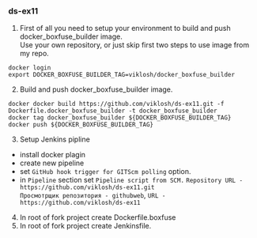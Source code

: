 ### ds-ex11
1. First of all you need to setup your environment to build and push docker_boxfuse_builder image. \
Use your own repository, or just skip first two steps to use image from my repo.
```
docker login
export DOCKER_BOXFUSE_BUILDER_TAG=viklosh/docker_boxfuse_builder
```
2. Build and push docker_boxfuse_builder image.
```
docker docker build https://github.com/viklosh/ds-ex11.git -f Dockerfile.docker_boxfuse_builder -t docker_boxfuse_builder
docker tag docker_boxfuse_builder ${DOCKER_BOXFUSE_BUILDER_TAG}
docker push ${DOCKER_BOXFUSE_BUILDER_TAG}
```
3. Setup Jenkins pipline
- install docker plagin
- create new pipeline
- set `GitHub hook trigger for GITScm polling` option.
- in `Pipeline` section set `Pipeline script from SCM.` `Repository URL - https://github.com/viklosh/ds-ex11.git`\
  `Просмотрщик репозитория - githubweb`, `URL - https://github.com/viklosh/ds-ex11`
4. In root of fork project create Dockerfile.boxfuse
5. In root of fork project create Jenkinsfile.
